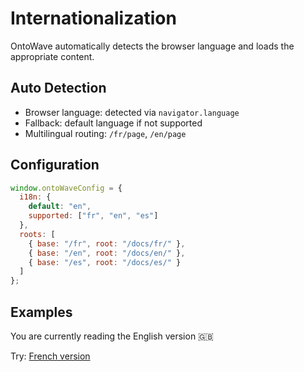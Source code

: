 # Internationalization

OntoWave automatically detects the browser language and loads the appropriate content.

## Auto Detection

- Browser language: detected via `navigator.language`
- Fallback: default language if not supported
- Multilingual routing: `/fr/page`, `/en/page`

## Configuration

```javascript
window.ontoWaveConfig = {
  i18n: {
    default: "en",
    supported: ["fr", "en", "es"]
  },
  roots: [
    { base: "/fr", root: "/docs/fr/" },
    { base: "/en", root: "/docs/en/" },
    { base: "/es", root: "/docs/es/" }
  ]
};
```

## Examples

You are currently reading the English version 🇬🇧

Try: [French version](i18n.html?lang=fr)
